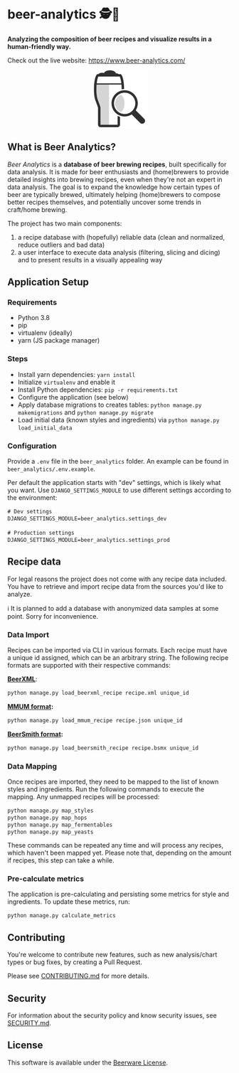 beer-analytics 🕵️🍺
===================

**Analyzing the composition of beer recipes and visualize results in a human-friendly way.**

Check out the live website: https://www.beer-analytics.com/

<p align="center"><img alt="Logo" src="web_app/static/img/logo-dark.svg" width="128" height="128" /></p>

What is Beer Analytics?
-----------------------

*Beer Analytics* is a **database of beer brewing recipes**, built specifically for data analysis. It is made for beer
enthusiasts and (home)brewers to provide detailed insights into brewing recipes, even when they're not an expert in data
analysis. The goal is to expand the knowledge how certain types of beer are typically brewed, ultimately helping
(home)brewers to compose better recipes themselves, and potentially uncover some trends in craft/home brewing.

The project has two main components:

1) a recipe database with (hopefully) reliable data (clean and normalized, reduce outliers and bad data)
2) a user interface to execute data analysis (filtering, slicing and dicing) and to present results in a visually
   appealing way

Application Setup
-----------------

### Requirements

- Python 3.8
- pip
- virtualenv (ideally)
- yarn (JS package manager)

### Steps

- Install yarn dependencies: `yarn install`
- Initialize `virtualenv` and enable it
- Install Python dependencies: `pip -r requirements.txt`
- Configure the application (see below)
- Apply database migrations to creates tables: `python manage.py makemigrations` and `python manage.py migrate`
- Load initial data (known styles and ingredients) via `python manage.py load_initial_data`

### Configuration

Provide a `.env` file in the `beer_analytics` folder. An example can be found in `beer_analytics/.env.example`.

Per default the application starts with "dev" settings, which is likely what you want. Use `DJANGO_SETTINGS_MODULE` to
use different settings according to the environment:

```
# Dev settings
DJANGO_SETTINGS_MODULE=beer_analytics.settings_dev

# Production settings
DJANGO_SETTINGS_MODULE=beer_analytics.settings_prod
```

Recipe data
-----------

For legal reasons the project does not come with any recipe data included. You have to retrieve and import recipe data 
from the sources you'd like to analyze.

ℹ️ It is planned to add a database with anonymized data samples at some point. Sorry for inconvenience.

### Data Import

Recipes can be imported via CLI in various formats. Each recipe must have a unique id assigned, which can be an
arbitrary string. The following recipe formats are supported with their respective commands:

**[BeerXML](http://www.beerxml.com/)**:

```bash
python manage.py load_beerxml_recipe recipe.xml unique_id
```

**[MMUM format](https://www.maischemalzundmehr.de/):**

```bash
python manage.py load_mmum_recipe recipe.json unique_id
```

**[BeerSmith format](https://beersmithrecipes.com/):**

```bash
python manage.py load_beersmith_recipe recipe.bsmx unique_id
```

### Data Mapping

Once recipes are imported, they need to be mapped to the list of known styles and ingredients. Run the following
commands to execute the mapping. Any unmapped recipes will be processed:

```
python manage.py map_styles
python manage.py map_hops
python manage.py map_fermentables
python manage.py map_yeasts
```

These commands can be repeated any time and will process any recipes, which haven't been mapped yet. Please note that,
depending on the amount if recipes, this step can take a while.

### Pre-calculate metrics

The application is pre-calculating and persisting some metrics for style and ingredients. To update these metrics, run:

```
python manage.py calculate_metrics
```

Contributing
------------

You're welcome to contribute new features, such as new analysis/chart types or bug fixes, by creating a Pull Request.

Please see [CONTRIBUTING.md](CONTRIBUTING.md) for more details.

Security
--------

For information about the security policy and know security issues, see [SECURITY.md](SECURITY.md). 

License
-------

This software is available under the [Beerware License](LICENSE).
